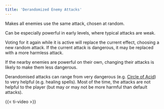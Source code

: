 ```yaml
---
title: 'Derandomized Enemy Attacks'
---
```


Makes all enemies use the same attack, chosen at random.

Can be especially powerful in early levels, where typical attacks are weak.

Voting for it again while it is active will replace the current effect, choosing a new random attack.
If the current attack is dangerous, it may be replaced with a more harmless attack.

If the nearby enemies are powerful on their own, changing their attacks is likely to make them less dangerous.

Derandomised attacks can range from very dangerous (e.g. [Circle of Acid](https://noita.wiki.gg/wiki/Circle_of_%28Material%29)) to very helpful (e.g. healing spells). Most of the time, the attacks are not helpful to the player (but may or may not be more harmful than default attacks).

{{< ti-video >}}
